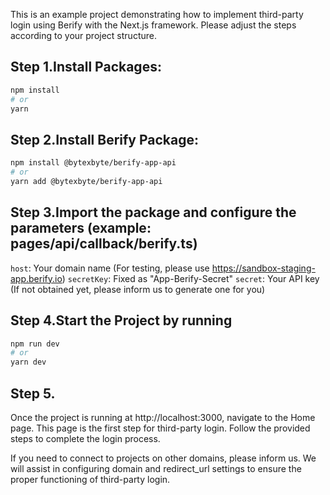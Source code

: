This is an example project demonstrating how to implement third-party login using Berify with the Next.js framework. Please adjust the steps according to your project structure.

## Step 1.Install Packages:

```bash
npm install
# or
yarn
```

## Step 2.Install Berify Package:

```bash
npm install @bytexbyte/berify-app-api
# or
yarn add @bytexbyte/berify-app-api
```
## Step 3.Import the package and configure the parameters (example: pages/api/callback/berify.ts)

`host`: Your domain name (For testing, please use https://sandbox-staging-app.berify.io)
`secretKey`: Fixed as "App-Berify-Secret"
`secret`: Your API key (If not obtained yet, please inform us to generate one for you)

## Step 4.Start the Project by running

```bash
npm run dev
# or
yarn dev
```

## Step 5.
Once the project is running at http://localhost:3000, navigate to the Home page. This page is the first step for third-party login. Follow the provided steps to complete the login process.

If you need to connect to projects on other domains, please inform us. We will assist in configuring domain and redirect_url settings to ensure the proper functioning of third-party login.